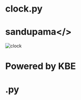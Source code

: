 # clock.py
# sandupama</>

![clock](https://user-images.githubusercontent.com/88402272/136017166-fd76b4b8-087b-44b0-89b0-19c3a7511c82.png)

<h1>Powered by KBE<h1>
  <herf="https://github.com/zeuseultra"
<h1>.py<h1>
